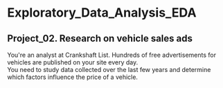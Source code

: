 # Exploratory_Data_Analysis_EDA
## Project_02. Research on vehicle sales ads
You're an analyst at Crankshaft List. Hundreds of free advertisements for vehicles are published on your site every day. <br>
You need to study data collected over the last few years and determine which factors influence the price of a vehicle. 
